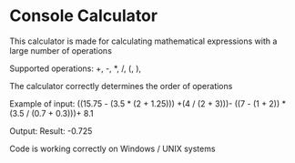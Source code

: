 # Console Calculator

This calculator is made for calculating mathematical expressions with a large number of operations

Supported operations:
+, -, *,  /, (, ),
   
The calculator correctly determines the order of operations

Example of input:
((15.75 - (3.5 * (2 + 1.25))) +(4 / (2 + 3)))- ((7 - (1 + 2)) * (3.5 / (0.7 + 0.3)))+ 8.1

Output:
Result: -0.725

Code is working correctly on Windows / UNIX systems
